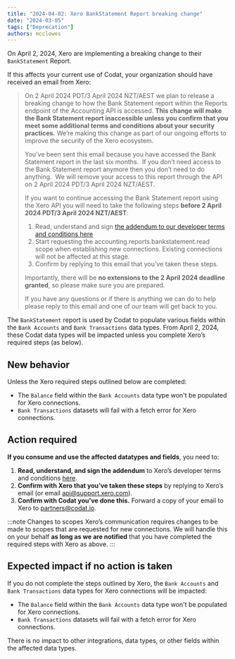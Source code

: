 ```yaml
---
title: "2024-04-02: Xero BankStatement Report breaking change"
date: "2024-03-05"
tags: ["Deprecation"]
authors: mcclowes
---
```


On April 2, 2024, Xero are implementing a breaking change to their `BankStatement` Report.

<!--truncate-->

If this affects your current use of Codat, your organization should have received an email from Xero:

> On 2 April 2024 PDT/3 April 2024 NZT/AEST we plan to release a breaking change to how the Bank Statement report within the Reports endpoint of the Accounting API is accessed. **This change will make the Bank Statement report inaccessible unless you confirm that you meet some additional terms and conditions about your security practices.** We’re making this change as part of our ongoing efforts to improve the security of the Xero ecosystem.
>
> You’ve been sent this email because you have accessed the Bank Statement report in the last six months.  If you don’t need access to the Bank Statement report anymore then you don’t need to do anything.  We will remove your access to this report through the API on 2 April 2024 PDT/3 April 2024 NZT/AEST.
>
> If you want to continue accessing the Bank Statement report using the Xero API you will need to take the following steps **before 2 April 2024 PDT/3 April 2024 NZT/AEST**:
>
> 1. Read, understand and sign [the addendum to our developer terms and conditions here](https://au1.documents.adobe.com/public/esignWidget?wid=CBFCIBAA3AAABLblqZhBJeUiW3R6TEmiCOk1pgDH5Dkj52mWSuBQoofU2fw8p6TtE69YTVk2lKYzbpQm9_WI*)
> 2. Start requesting the accounting.reports.bankstatement.read scope when establishing new connections. Existing connections will not be affected at this stage.
> 3. Confirm by replying to this email that you’ve taken these steps.
>
> Importantly, there will be **no extensions to the 2 April 2024 deadline granted**, so please make sure you are prepared.
>
> If you have any questions or if there is anything we can do to help please reply to this email and one of our team will get back to you.

The `BankStatement` report is used by Codat to populate various fields within the `Bank Accounts` and `Bank Transactions` data types. From April 2, 2024, these Codat data types will be impacted unless you complete Xero’s required steps (as below).

## New behavior

Unless the Xero required steps outlined below are completed:

- The `Balance` field within the `Bank Accounts` data type won't be populated for Xero connections.
- `Bank Transactions` datasets will fail with a fetch error for Xero connections.

## Action required

**If you consume and use the affected datatypes and fields**, you need to:

1. **Read, understand, and sign the addendum** to Xero’s developer terms and conditions [here](https://au1.documents.adobe.com/public/esignWidget?wid=CBFCIBAA3AAABLblqZhBJeUiW3R6TEmiCOk1pgDH5Dkj52mWSuBQoofU2fw8p6TtE69YTVk2lKYzbpQm9_WI).
2. **Confirm with Xero that you’ve taken these steps** by replying to Xero’s email (or email [api@support.xero.com](mailto:api@support.xero.com)).
3. **Confirm with Codat you’ve done this.** Forward a copy of your email to Xero to [partners@codat.io](mailto:partners@codat.io).

:::note Changes to scopes
Xero’s communication requires changes to be made to scopes that are requested for new connections. We will handle this on your behalf **as long as we are notified** that you have completed the required steps with Xero as above.
:::

## Expected impact if no action is taken

If you do not complete the steps outlined by Xero, the `Bank Accounts` and `Bank Transactions` data types for Xero connections will be impacted:

- The `Balance` field within the `Bank Accounts` data type won't be populated for Xero connections.
- `Bank Transactions` datasets will fail with a fetch error for Xero connections.

There is no impact to other integrations, data types, or other fields within the affected data types.
